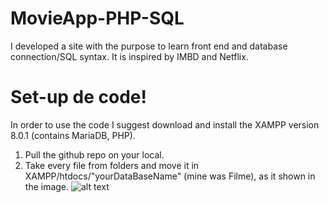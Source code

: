 # MovieApp-PHP-SQL
I developed a site with the purpose to learn front end and database connection/SQL syntax. It is inspired by IMBD and Netflix.

# Set-up de code!
In order to use the code I suggest download and install the XAMPP version 8.0.1 (contains MariaDB, PHP).
1. Pull the github repo on your local.
2. Take every file from folders and move it in
XAMPP/htdocs/"yourDataBaseName" (mine was Filme), as it shown in the image.
![alt text](https://github.com/julioernest/MovieApp-PHP-SQL/tree/main/resources/setUp1)
